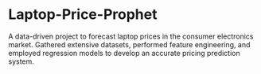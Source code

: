 # Laptop-Price-Prophet
A data-driven project to forecast laptop prices in the consumer electronics market. Gathered extensive datasets, performed feature engineering, and employed regression models to develop an accurate pricing prediction system.
